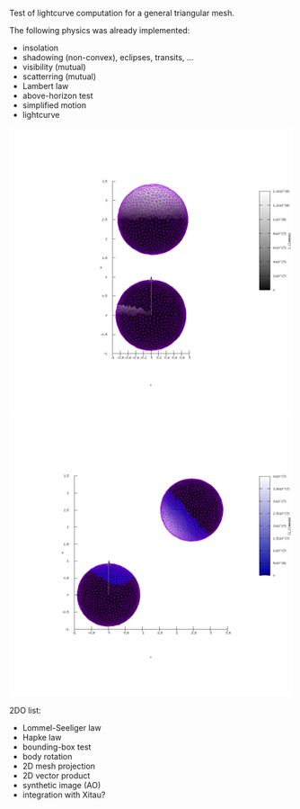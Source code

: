 
Test of lightcurve computation for a general triangular mesh.

The following physics was already implemented:

- insolation
- shadowing (non-convex), eclipses, transits, ...
- visibility (mutual)
- scatterring (mutual)
- Lambert law
- above-horizon test
- simplified motion
- lightcurve

![Screenshot](test_hires/output.I_lambda.49.png)
![Screenshot](test_hires/output.I2_lambda.01.png)

2DO list:

- Lommel-Seeliger law
- Hapke law
- bounding-box test
- body rotation
- 2D mesh projection
- 2D vector product
- synthetic image (AO)
- integration with Xitau?

